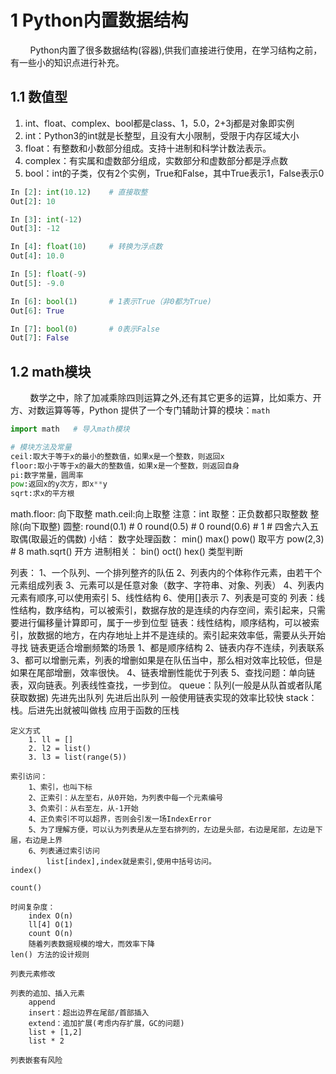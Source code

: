 # 1 Python内置数据结构
&nbsp;&nbsp;&nbsp;&nbsp;&nbsp;&nbsp;&nbsp;&nbsp;Python内置了很多数据结构(容器),供我们直接进行使用，在学习结构之前，有一些小的知识点进行补充。
## 1.1 数值型
1. int、float、complex、bool都是class、1，5.0，2+3j都是对象即实例
2. int：Python3的int就是长整型，且没有大小限制，受限于内存区域大小
3. float：有整数和小数部分组成。支持十进制和科学计数法表示。
4. complex：有实属和虚数部分组成，实数部分和虚数部分都是浮点数
5. bool：int的子类，仅有2个实例，True和False，其中True表示1，False表示0
```python
In [2]: int(10.12)    # 直接取整                                                                           
Out[2]: 10

In [3]: int(-12)                                                                                        
Out[3]: -12

In [4]: float(10)     # 转换为浮点数                                                          
Out[4]: 10.0

In [5]: float(-9)                                                                                       
Out[5]: -9.0

In [6]: bool(1)       # 1表示True（非0都为True)                                                                                  
Out[6]: True

In [7]: bool(0)       # 0表示False                                                         
Out[7]: False
```
## 1.2 math模块
&nbsp;&nbsp;&nbsp;&nbsp;&nbsp;&nbsp;&nbsp;&nbsp;数学之中，除了加减乘除四则运算之外,还有其它更多的运算，比如乘方、开方、对数运算等等，Python 提供了一个专门辅助计算的模块：`math`  
```python
import math   # 导入math模块

# 模块方法及常量
ceil:取大于等于x的最小的整数值，如果x是一个整数，则返回x
floor:取小于等于x的最大的整数值，如果x是一个整数，则返回自身
pi:数字常量，圆周率
pow:返回x的y次方，即x**y
sqrt:求x的平方根

```
math.floor: 向下取整
		math.ceil:向上取整
		注意：int 取整：正负数都只取整数
		整除(向下取整)
		圆整:
			round(0.1) # 0
			round(0.5) # 0
			round(0.6) # 1
			# 四舍六入五取偶(取最近的偶数)
		小结：
	数字处理函数：
		min()
		max()
		pow() 取平方 pow(2,3)  # 8
		math.sqrt()  开方
	进制相关：
		bin()
		oct()
		hex()
	类型判断
	

列表：
	1、一个队列、一个排列整齐的队伍
	2、列表内的个体称作元素，由若干个元素组成列表
	3、元素可以是任意对象（数字、字符串、对象、列表）
	4、列表内元素有顺序,可以使用索引
	5、线性结构
	6、使用[]表示
	7、列表是可变的
	列表：线性结构，数序结构，可以被索引，数据存放的是连续的内存空间，索引起来，只需要进行偏移量计算即可，属于一步到位型
	链表：线性结构，顺序结构，可以被索引，放数据的地方，在内存地址上并不是连续的。索引起来效率低，需要从头开始寻找
		链表更适合增删频繁的场景
		1、都是顺序结构
		2、链表内存不连续，列表联系
		3、都可以增删元素，列表的增删如果是在队伍当中，那么相对效率比较低，但是如果在尾部增删，效率很快。
		4、链表增删性能优于列表
		5、查找问题：单向链表，双向链表。列表线性查找，一步到位。
	queue：队列(一般是从队首或者队尾获取数据)
		先进先出队列
		先进后出队列
		一般使用链表实现的效率比较快
	stack：栈。后进先出就被叫做栈
		应用于函数的压栈

	定义方式
		1. ll = []
		2. l2 = list()
		3. l3 = list(range(5)) 
	
	索引访问：
		1、索引，也叫下标
		2、正索引：从左至右，从0开始，为列表中每一个元素编号
		3、负索引：从右至左，从-1开始
		4、正负索引不可以超界，否则会引发一场IndexError
		5、为了理解方便，可以认为列表是从左至右排列的，左边是头部，右边是尾部，左边是下届，右边是上界
		6、列表通过索引访问
			list[index],index就是索引,使用中括号访问。
	index()
		
	count()
	
	时间复杂度：
		index O(n)
		ll[4] O(1)
		count O(n) 
		随着列表数据规模的增大，而效率下降
	len() 方法的设计规则
	
	列表元素修改
	
	列表的追加、插入元素
		append
		insert：超出边界在尾部/首部插入
		extend：追加扩展(考虑内存扩展，GC的问题)
		list + [1,2]
		list * 2 
		
	列表嵌套有风险